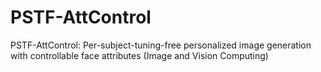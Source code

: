 # PSTF-AttControl
PSTF-AttControl: Per-subject-tuning-free personalized image generation with controllable face attributes (Image and Vision Computing)
